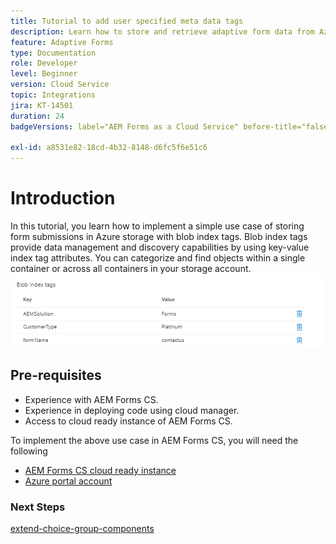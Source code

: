 ```yaml
---
title: Tutorial to add user specified meta data tags
description: Learn how to store and retrieve adaptive form data from Azure storage account.
feature: Adaptive Forms
type: Documentation
role: Developer
level: Beginner
version: Cloud Service
topic: Integrations
jira: KT-14501
duration: 24
badgeVersions: label="AEM Forms as a Cloud Service" before-title="false"

exl-id: a8531e82-18cd-4b32-8148-d6fc5f6e51c6
---
```

# Introduction

In this tutorial, you learn how to implement a simple use case of storing form submissions in Azure storage with blob index tags. Blob index tags provide data management and discovery capabilities by using key-value index tag attributes. You can categorize and find objects within a single container or across all containers in your storage account.
![blob-index-tags](assets/blob-with-index-tags.png)

## Pre-requisites

* Experience with AEM Forms CS.
* Experience in deploying code using cloud manager.
* Access to cloud ready instance of AEM Forms CS.

To implement the above use case in AEM Forms CS, you will need the following

* [AEM Forms CS cloud ready instance](https://experienceleague.adobe.com/docs/experience-manager-learn/cloud-service/forms/developing-for-cloud-service/intellij-and-aem-sync.html?lang=en#set-up-aem-author-instance)
* [Azure portal account](https://portal.azure.com/)


### Next Steps

[extend-choice-group-components](./extend-choice-group-components.md)
